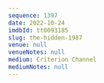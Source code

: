 ```yaml
---
sequence: 1397
date: 2022-10-24
imdbId: tt0093185
slug: the-hidden-1987
venue: null
venueNotes: null
medium: Criterion Channel
mediumNotes: null
---
```


